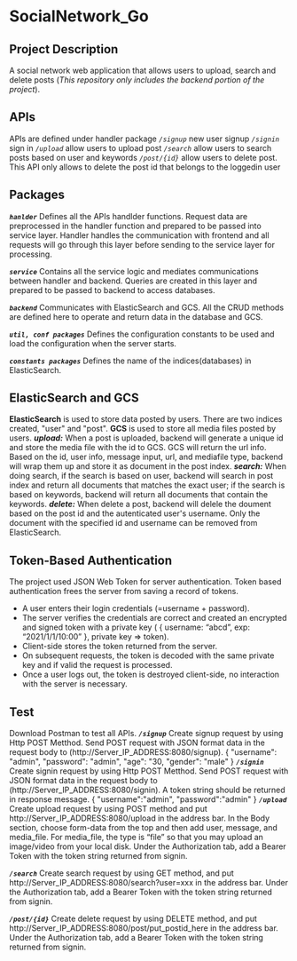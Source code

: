 # SocialNetwork_Go

## **Project Description**
A social network web application that allows users to upload, search and delete posts (_This repository only includes the backend portion of the project_).

## **APIs**
APIs are defined under handler package
_`/signup`_ new user signup
_`/signin`_ sign in
_`/upload`_ allow users to upload post 
_`/search`_ allow users to search posts based on user and keywords
_`/post/{id}`_ allow users to delete post. This API only allows to delete the post id that belongs to the loggedin user

## **Packages**
**_`hanlder`_** 
Defines all the APIs handlder functions. Request data are preprocessed in the handler function and prepared to be passed into service layer. Handler handles the communication with frontend and all requests will go through this layer before sending to the service layer for processing. 

**_`service`_** 
Contains all the service logic and mediates communications between handler and backend. Queries are created in this layer and prepared to be passed to backend to access databases.

**_`backend`_** 
Communicates with ElasticSearch and GCS. All the CRUD methods are defined here to operate and return data in the database and GCS. 

**_`util, conf packages`_** Defines the configuration constants to be used and load the configuration when the server starts. 

**_`constants packages`_** Defines the name of the indices(databases) in ElasticSearch.

## **ElasticSearch and GCS**
**ElasticSearch** is used to store data posted by users. There are two indices created, "user" and "post".
**GCS** is used to store all media files posted by users. 
**_upload:_** When a post is uploaded, backend will generate a unique id and store the media file with the id to GCS. GCS will return the url info. Based on the id, user info, message input, url, and mediafile type, backend will wrap them up and store it as document in the post index.
**_search:_** When doing search, if the search is based on user, backend will search in post index and return all documents that matches the exact user; if the search is based on keywords, backend will return all documents that contain the keywords.
**_delete:_** When delete a post, backend will delele the doument based on the post id and the autenticated user's username. Only the document with the specified id and username can be removed from ElasticSearch.

## **Token-Based Authentication**
The project used JSON Web Token for server authentication. Token based authentication frees the server from saving a record of tokens. 

* A user enters their login credentials (=username + password).
* The server verifies the credentials are correct and created an encrypted and signed token with a private key ( { username: “abcd”, exp: “2021/1/1/10:00” }, private key => token).
* Client-side stores the token returned from the server.
* On subsequent requests, the token is decoded with the same private key and if valid the request is processed.
* Once a user logs out, the token is destroyed client-side, no interaction with the server is necessary.


## **Test**
Download Postman to test all APIs. 
**_`/signup`_** Create signup request by using Http POST Metthod. Send POST request with JSON format data in the request body to (http://Server_IP_ADDRESS:8080/signup).
 {
  "username": "admin",
  "password": "admin",
  "age": "30,
  "gender": "male"
  }
**_`/signin`_** Create signin request by using Http POST Metthod. Send POST request with JSON format data in the request body to (http://Server_IP_ADDRESS:8080/signin). A token string should be returned in response message.
 {
	"username":"admin",
	"password":"admin"
}
**_`/upload`_** Create upload request by using POST method and put http://Server_IP_ADDRESS:8080/upload in the address bar. In the Body section, choose form-data from the top and then add user, message, and media_file. For media_file, the type is “file” so that you may upload an image/video from your local disk. Under the Authorization tab, add a Bearer Token with the token string returned from signin.
 
**_`/search`_**  Create search request by using GET method, and put http://Server_IP_ADDRESS:8080/search?user=xxx in the address bar. Under the Authorization tab, add a Bearer Token with the token string returned from signin.

**_`/post/{id}`_** Create delete request by using DELETE method, and put http://Server_IP_ADDRESS:8080/post/put_postid_here in the address bar. Under the Authorization tab, add a Bearer Token with the token string returned from signin.

